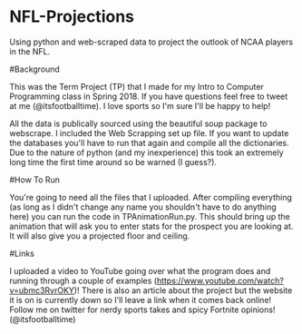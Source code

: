 # NFL-Projections
Using python and web-scraped data to project the outlook of NCAA players in the NFL.


#Background

This was the Term Project (TP) that I made for my Intro to Computer Programming class in Spring 2018. If you have questions feel free to tweet at me (@itsfootballtime). I love sports so I'm sure I'll be happy to help!

All the data is publically sourced using the beautiful soup package to webscrape. I included the Web Scrapping set up file. If you want to update the databases you'll have to run that again and compile all the dictionaries. Due to the nature of python (and my inexperience) this took an extremely long time the first time around so be warned (I guess?).

#How To Run

You're going to need all the files that I uploaded. After compiling everything (as long as I didn't change any name you shouldn't have to do anything here) you can run the code in TPAnimationRun.py. This should bring up the animation that will ask you to enter stats for the prospect you are looking at. It will also give you a projected floor and ceiling. 

#Links

I uploaded a video to YouTube going over what the program does and running through a couple of examples (https://www.youtube.com/watch?v=ubmc3RvrOKY)!
There is also an article about the project but the website it is on is currently down so I'll leave a link when it comes back online!
Follow me on twitter for nerdy sports takes and spicy Fortnite opinions! (@itsfootballtime)
